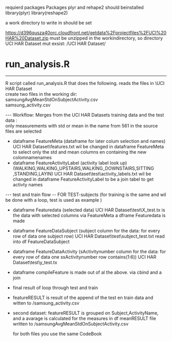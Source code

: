  requierd packages
 Packages plyr and rehape2 should beinstalled
 library(plyr)
 library(reshape2)

 a work directory to write in should be set

 https://d396qusza40orc.cloudfront.net/getdata%2Fprojectfiles%2FUCI%20HAR%20Dataset.zip
 must be unzipped in the workindirectory,  so directory UCI HAR Dataset  mut exsist:  <wrkdir>/UCI HAR Dataset/



# run_analysis.R 
 ----
 R script called run_analysis.R that does the following. 
 reads the files in <workdir>\UCI HAR Dataset\
 create two  files in the working dir:
 samsungAvgMeanStdOnSubjectActivity.csv  	
 samsung_activity.csv 					


--- Workflow: Merges from the UCI HAR Datasets training data  and the  test data :  
     only  measurements with std or mean in the name from 561 in the source files are selected
-   dataframe FeatureMeta  (dataframe for later colum selection and names)
        UCI HAR Dataset\features.txt  wil be changed in  dataframe FeatureMeta  to select only the std and mean columns en containing the new colomnamenames
-   dataframe FeatureActivityLabel  (activity label look up) (WALKING,WALKING_UPSTAIRS,WALKING_DOWNSTAIRS,SITTING ,STANDING,LAYIN)
        UCI HAR Dataset\test\activity_labels.txt wil be changed in dataframe FeatureActivityLabel  to be a join tabel to get  activty names

---  test and train flow
--  FOR TEST-subjects (for training is the same and wil be done with a loop, test is used as example )
-   dataframe Featuredata (selected data)
        UCI HAR Dataset\test\X_test.tx is the data with selected columns via FeatureMeta a dframe Featuredata is made
-   dataframe FeatureDataSubject  (subject column for the data: for every row of data one subject row)
        UCI HAR Dataset\test\subject_test.txt read into df FeatureDataSubject
-  dataframe FeatureDataActivity (sActivitynumber column for the data: for every row of data one ssActivitynumber row  contains(1:6))
        UCI HAR Dataset\test\y_test.tx 
-  dataframe compileFeature  is made out of al the above. via cbind and a join

- final result of loop through test and train
-  featureRESULT   is  result of the append of the test en train data and witten to <workdr>/samsung_activity.csv 

-  second  dataset:
   featureRESULT is grouped on Subject,ActivityName, and a avarage is calculated for the measures  in df meanRESULT
   file written to <workdir>/samsungAvgMeanStdOnSubjectActivity.csv
 
   for both files you use the same CodeBook







